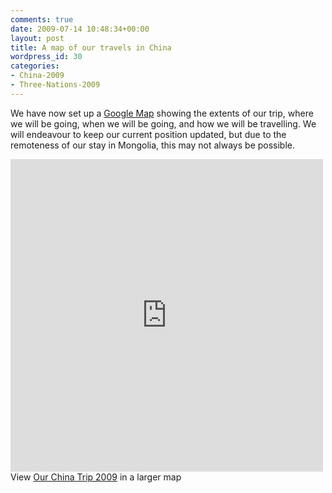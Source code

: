 ```yaml
---
comments: true
date: 2009-07-14 10:48:34+00:00
layout: post
title: A map of our travels in China
wordpress_id: 30
categories:
- China-2009
- Three-Nations-2009
---
```


We have now set up a [Google Map][gm] showing the extents of our trip, where we will be going, when we
will be going, and how we will be travelling. We will endeavour to keep our current position updated,
but due to the remoteness of our stay in Mongolia, this may not always be possible.

<iframe src="http://maps.google.co.uk/maps/ms?hl=en&amp;ie=UTF8&amp;t=h&amp;msa=0&amp;msid=215601560273229916664.00046824cb0c8e86011f5&amp;vpsrc=6&amp;ll=35.817813,106.699219&amp;spn=35.348738,43.857422&amp;z=4&amp;output=embed" height="500" width="500" frameborder="0" marginwidth="0" marginheight="0" scrolling="no"></iframe>View <a href="http://maps.google.co.uk/maps/ms?hl=en&amp;ie=UTF8&amp;t=h&amp;msa=0&amp;msid=105040950430778297535.00046824cb0c8e86011f5&amp;ll=36.102376,105.996094&amp;spn=35.229474,43.945312&amp;z=4&amp;source=embed">Our China Trip 2009</a> in a larger map

[gm]: //maps.google.co.uk/maps/ms?hl=en&ie=UTF8&msa=0&msid=105040950430778297535.00046824cb0c8e86011f5&t=h&z=4
